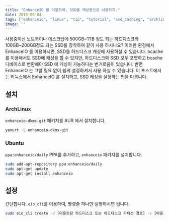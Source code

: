 ```yaml
---
title: "EnhanceIO 를 이용하여, SSD를 캐싱용으로 사용하기."
date: 2015-09-04
tags: ["enhanceio", "linux", "tip", "tutorial", "ssd_caching", "archlinux"]
image: ''
---
```


사용중이신 노트북이나 데스크탑에 500GB~1TB 정도 되는 하드디스크와 100GB~200GB정도 되는 SSD를 장착하여 같이 사용 하시나요?
이러한 환경에서 EnhanceIO 를 이용하시면, SSD를 하드디스크 캐싱에 사용하실 수 있습니다.
bcache 를 이용해서도 SSD에 캐싱을 할 수 있지만, 하드디스크와 SSD 모두 포맷하고 bcache 디바이스로 변환해야 SSD 에 캐싱이 가능하다는 번거로움이 있습니다.
반면 EnhanceIO 는 그럴 필요 없이 쉽게 설정하셔서 사용 하실 수 있습니다.
이 포스트에서는 리눅스에서 EnhanceIO 를 설치하고, SSD 캐싱을 설정하는 법을 다룹니다.

## 설치
### ArchLinux
`enhanceio-dkms-git` 패키지를 AUR 에서 설치합니다.

```bash
yaourt -S enhanceio-dkms-git
```
### Ubuntu
`ppa:enhanceio/daily` PPA를 추가하고, `enhanceio` 패키지를 설치합니다.

```bash
sudo add-apt-repository ppa:enhanceio/daily
sudo apt-get update
sudo apt-get install enhanceio
```

## 설정
간단합니다. `eio_cli`를 이용하여, 명령줄 하나만 실행하시면 됩니다.

```bash
sudo eio_cli create -d [마운트된 하드디스크 또는 하드디스크 파티션 경로] -s [마운트된 SSD 또는 SSD 파티션 경로] -c my_first_enhanceio
```
